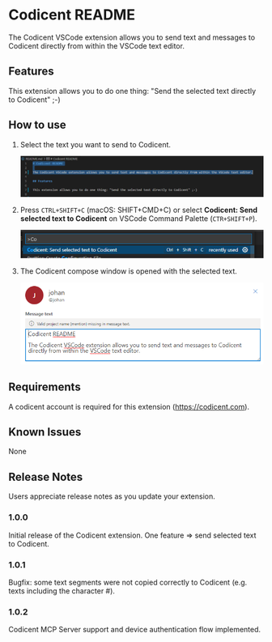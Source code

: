 # Codicent README

The Codicent VSCode extension allows you to send text and messages to Codicent directly from within the VSCode text editor.

## Features

This extension allows you to do one thing: "Send the selected text directly to Codicent" ;-)

## How to use

1. Select the text you want to send to Codicent.

   ![Select text](images/readme2.png)

2. Press `CTRL+SHIFT+C` (macOS: SHIFT+CMD+C) or select **Codicent: Send selected text to Codicent** on VSCode Command Palette (`CTR+SHIFT+P`).

   ![Send to Codicent](images/readme1.png)

3. The Codicent compose window is opened with the selected text.

   ![Codicent compose window](images/readme3.png)

## Requirements

A codicent account is required for this extension (https://codicent.com).

## Known Issues

None

## Release Notes

Users appreciate release notes as you update your extension.

### 1.0.0

Initial release of the Codicent extension. One feature => send selected text to Codicent.

### 1.0.1

Bugfix: some text segments were not copied correctly to Codicent (e.g. texts including the character #).

### 1.0.2

Codicent MCP Server support and device authentication flow implemented.
